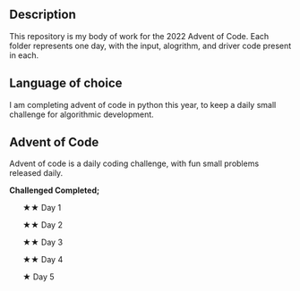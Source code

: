 ## Description
This repository is my body of work for the 2022 Advent of Code. Each folder represents one day, with the input, alogrithm, and driver code present in each.

## Language of choice
I am completing advent of code in python this year, to keep a daily small challenge for algorithmic development.

## Advent of Code
Advent of code is a daily coding challenge, with fun small problems released daily.

**Challenged Completed;**

&nbsp;&nbsp;&nbsp;&nbsp;&nbsp; ★★ Day 1

&nbsp;&nbsp;&nbsp;&nbsp;&nbsp; ★★ Day 2

&nbsp;&nbsp;&nbsp;&nbsp;&nbsp; ★★ Day 3

&nbsp;&nbsp;&nbsp;&nbsp;&nbsp; ★★ Day 4

&nbsp;&nbsp;&nbsp;&nbsp;&nbsp; ★ Day 5